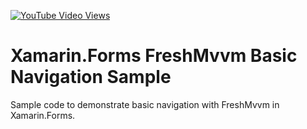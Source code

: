 [![YouTube Video Views](https://img.shields.io/youtube/views/c7ykj66cbgy?style=social)](https://youtu.be/C7ykJ66CbgY)

# Xamarin.Forms FreshMvvm Basic Navigation Sample
Sample code to demonstrate basic navigation with FreshMvvm in Xamarin.Forms.
